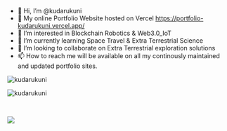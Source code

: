 - 👋 Hi, I’m @kudarukuni
- 🚀 My online Portfolio Website hosted on Vercel https://portfolio-kudarukuni.vercel.app/
- 👀 I’m interested in Blockchain Robotics & Web3.0_IoT
- 🌱 I’m currently learning Space Travel & Extra Terrestrial Science
- 💞️ I’m looking to collaborate on Extra Terrestrial exploration solutions
- 📫 How to reach me will be available on all my continously maintained and updated portfolio sites.

<p><img align="left" src="https://github-readme-stats.vercel.app/api/top-langs?username=kudarukuni&show_icons=true&locale=en&layout=compact" alt="kudarukuni"/></p>
<br>
<p><img align="center" src="https://github-readme-stats.vercel.app/api?username=kudarukuni&show_icons=true&locale=en" alt="kudarukuni"/></p>
<br>
<p><img align="center" src="[![GitHub Streak](https://streak-stats.demolab.com?user=kudarukuni&theme=nightowl&hide_border=true)](https://git.io/streak-stats)"/></p>

